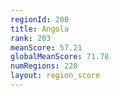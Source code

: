 ```yaml
---
regionId: 200
title: Angola
rank: 203
meanScore: 57.21
globalMeanScore: 71.78
numRegions: 220
layout: region_score
---
```


